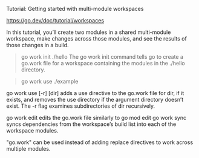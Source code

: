 Tutorial: Getting started with multi-module workspaces

https://go.dev/doc/tutorial/workspaces

In this tutorial, you’ll create two modules in a shared multi-module workspace, make changes across those modules, and see the results of those changes in a build.



> go work init ./hello
The go work init command tells go to create a go.work file for a workspace containing the modules in the ./hello directory.

> go work use ./example

go work use [-r] [dir] adds a use directive to the go.work file for dir, if it exists, and removes the use directory if the argument directory doesn’t exist. The -r flag examines subdirectories of dir recursively.

go work edit edits the go.work file similarly to go mod edit
go work sync syncs dependencies from the workspace’s build list into each of the workspace modules.



"go.work" can be used instead of adding replace directives to work across multiple modules.